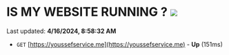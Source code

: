 # IS MY WEBSITE RUNNING ? [![](https://img.shields.io/static/v1?label=Sponsor&message=%E2%9D%A4&logo=GitHub&color=%23fe8e86)](https://github.com/sponsors/<username>)

Last updated: **4/16/2024, 8:58:32 AM**

- `GET` [https://youssefservice.me](https://youssefservice.me) - **Up** (151ms)
